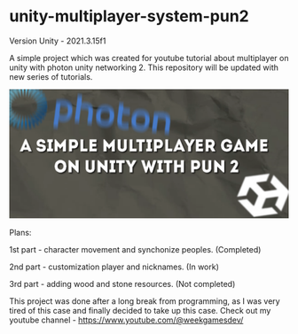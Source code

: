 # unity-multiplayer-system-pun2
Version Unity - 2021.3.15f1

A simple project which was created for youtube tutorial about multiplayer on unity with photon unity networking 2. This repository will be updated with new series of tutorials.

![Unity Pun2](https://github.com/Pickramag/unity-multiplayer-system-pun2/blob/main/pungit.png)

Plans:

1st part - character movement and synchonize peoples. (Completed)

2nd part - customization player and nicknames. (In work)

3rd part - adding wood and stone resources. (Not completed)
 
This project was done after a long break from programming, as I was very tired of this case and finally decided to take up this case.
Check out my youtube channel - https://www.youtube.com/@weekgamesdev/
